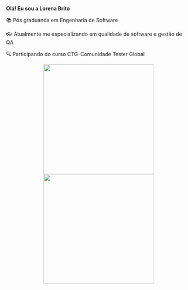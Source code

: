 <b> Olá! Eu sou a Lorena Brito</b>

📚 Pós graduanda em Engenharia de Software

👓 Atualmente me especializando em qualidade de software e gestão de QA 

🔍 Participando do curso CTG-Comunidade Tester Global


<div align="center">
  <a href="https://github.com/LorenaBrito28">
  <img height="300em" src="https://github-readme-stats.vercel.app/api?username=LorenaBrito28&show_icons=true&theme=dracula&include_all_commits=true&count_private=true"/>
  <img height="300em" src="https://github-readme-stats.vercel.app/api/top-langs/?username=LorenaBrito28&layout=compact&langs_count=7&theme=dracula"/>
</div>

  
